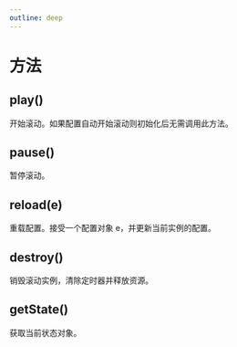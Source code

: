 ```yaml
---
outline: deep
---
```


# 方法

## play()

开始滚动。如果配置自动开始滚动则初始化后无需调用此方法。

## pause()

暂停滚动。

## reload(e)

重载配置。接受一个配置对象 e，并更新当前实例的配置。

## destroy()

销毁滚动实例，清除定时器并释放资源。

## getState()

获取当前状态对象。
